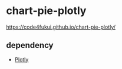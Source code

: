 # chart-pie-plotly
 
https://code4fukui.github.io/chart-pie-plotly/

## dependency

- [Plotly](https://plotly.com/)
